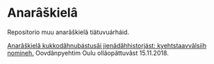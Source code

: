 # Anarâškielâ

Repositorio muu anarâškielâ tiätuvuárháid.

[Anarâškielâ kukkodâhnubástusâi jienâdâhhistorjást: kyehtstaavvâlsiih nomineh.](symposiumoovdanpyehtim_TK_18-11-15.odp) Oovdânpyehtim Oulu ollâopâttuvâst 15.11.2018.
